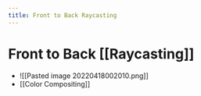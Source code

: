 ```yaml
---
title: Front to Back Raycasting
---
```


# Front to Back [[Raycasting]]
- ![[Pasted image 20220418002010.png]]
- [[Color Compositing]]














